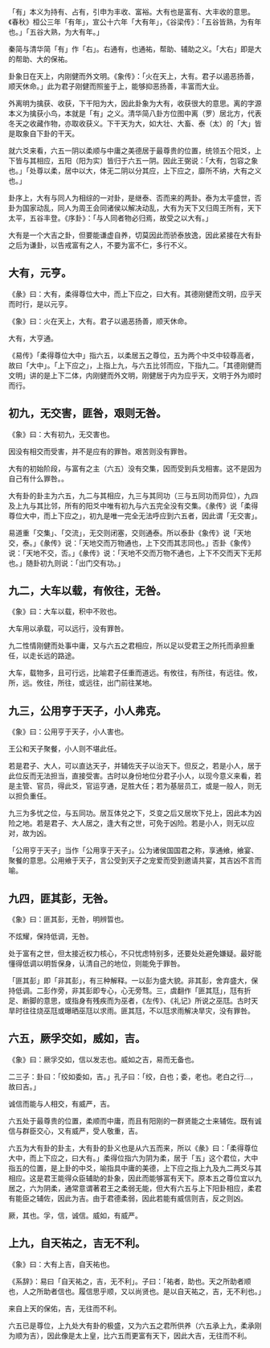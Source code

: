 
「有」本义为持有、占有，引申为丰收、富裕。大有也是富有、大丰收的意思。《春秋》桓公三年「有年」，宣公十六年「大有年」，《谷梁传》：「五谷皆熟，为有年也。」「五谷大熟，为大有年。」

秦简与清华简「有」作「右」。右通有，也通祐，帮助、辅助之义。「大右」即是大的帮助、大的保祐。

卦象日在天上，内刚健而外文明。《象传》：「火在天上，大有。君子以遏恶扬善，顺天休命。」此为君子刚健而照鉴于上，能够抑恶扬善，丰富而大业。

外离明为擒获、收获，下干阳为大，因此卦象为大有，收获很大的意思。离的字源本义为擒获小鸟，本就是「有」之义。清华简八卦方位图中离（罗）居北方，代表冬天之收藏作物，亦取收获义。下干天为大，如大壮、大畜、泰（太）的「大」皆是取象自下卦的干天。

就六爻来看，六五一阴以柔顺与中庸之美德居于最尊贵的位置，统领五个阳爻，上下皆与其相应，五阳（阳为实）皆归于六五一阴。因此王弼说：「大有，包容之象也。」「处尊以柔，居中以大，体无二阴以分其应，上下应之，靡所不纳，大有之义也。」

卦序上，大有与同人为相综的一对卦，是继泰、否而来的两卦。泰为太平盛世，否卦为国家动乱，同人为周王会同诸侯以解决动乱，大有为天下又归周王所有，天下太平，五谷丰登。《序卦》：「与人同者物必归焉，故受之以大有。」

大有是一个大吉之卦，但要能谦虚自养，切莫因此而骄泰放逸，因此紧接在大有卦之后为谦卦，以告戒富有之人，不要为富不仁，多行不义。

## 大有，元亨。

《彖》曰：大有，柔得尊位大中，而上下应之，曰大有。其德刚健而文明，应乎天而时行，是以元亨。

《象》曰：火在天上，大有。君子以遏恶扬善，顺天休命。

大有，大亨通。

《易传》「柔得尊位大中」指六五，以柔居五之尊位，五为两个中爻中较尊高者，故曰「大中」。「上下应之」，上指上九，与六五比邻而应，下指九二。「其德刚健而文明」讲的是上下二体，内刚健而外文明，刚健居于内为应乎天，文明于外为顺时而行。

## 初九，无交害，匪咎，艰则无咎。

《象》曰：大有初九，无交害也。

因没有相交而受害，并不是应有的罪咎。艰苦则没有罪咎。

大有的初始阶段，与富有之主（六五）没有交集，因而受到兵戈相害。这不是因为自己有什么罪咎。。

大有卦的卦主为六五，九二与其相应，九三与其同功（三与五同功而异位），九四及上九与其比邻，所有的阳爻中唯有初九与六五完全没有交集。《彖传》说「柔得尊位大中，而上下应之」，初九是唯一完全无法呼应到六五者，因此谓「无交害」。

易道重「交集」、「交流」，无交则闭塞，交则通泰。所以泰卦《象传》说「天地交，泰。」《彖传》说：「天地交而万物通也，上下交而其志同也。」否卦《象传》说：「天地不交，否。」《彖传》说：「天地不交而万物不通也，上下不交而天下无邦也。」随卦初九则说：「出门交有功。」

## 九二，大车以载，有攸往，无咎。

《象》曰：大车以载，积中不败也。

大车用以承载，可以远行，没有罪咎。

九二性情刚健而处事中庸，又与六五之君相应，所以足以受君王之所托而承担重任，以走长远的路途。

大车，载物多，且可行远，比喻君子任重而道远。有攸往，有所往，有远往。攸，所，远。攸往，所往，或远往，出门前往某地。

## 九三，公用亨于天子，小人弗克。

《象》曰：公用亨于天子，小人害也。

王公和天子聚餐，小人则不堪此任。

若是君子、大人，可以直达天子，并辅佐天子以治天下。但反之，若是小人，居于此位反而无法担当，直接受害。古时以身份地位分君子小人，以现今意义来看，若是主管、官员，得此爻，官运亨通，足胜大任；若为基层员工，或是一般人，则无以担负重任。

九三为多忧之位，与五同功。居互体兑之下，爻变之后又居坎下兑上，因此本为凶险之地。若是君子、大人居之，逢大有之世，可免于凶险。若是小人，则无以应对，故为凶。

「公用亨于天子」当作「公用享于天子」。公为诸侯国国君之称，享通飨，飨宴、聚餐的意思。公用飨于天子，言公受到天子之宠爱而受到邀请共宴，其吉凶不言而喻。

## 九四，匪其彭，无咎。

《象》曰：匪其彭，无咎，明辨晢也。

不炫耀，保持低调，无咎。

处于富有之世，但太接近权力核心，不只忧虑特别多，还要处处避免嫌疑。最好能懂得低调以明哲保身，认清自己的地位，则能免于罪咎。

「匪其彭」即「非其彭」，有三种解释。一以彭为盛大貌。非其彭，舍弃盛大，保持低调。二彭作旁，非其彭即专心，心无旁骛。三，虞翻作「匪其尫」，尫有折足、断脚的意思，或指身有残疾而为巫者，《左传》、《礼记》所说之巫尫。古时天旱时往往烧巫尫或曝晒巫尫以求雨。匪其尫，不以尫求雨解决旱灾，没有罪咎。

## 六五，厥孚交如，威如，吉。

《象》曰：厥孚交如，信以发志也。威如之吉，易而无备也。

二三子：卦曰：「绞如委如，吉。」孔子曰：「绞，白也；委，老也。老白之行…，故曰吉。」

诚信而能与人相交，有威严，吉。

六五处于最尊贵的位置，柔顺而中庸，而且有阳刚的一群贤能之士来辅佐。既有诚信与群臣交心，又有威严，受人敬重，吉。

六五为大有卦的卦主，大有卦的卦义也是从六五而来，所以《彖》曰：「柔得尊位大中，而上下应之，曰大有。」柔得位指六为阴为柔，居于「五」这个君位，大中指五的位置，是上卦的中爻，喻指具中庸的美德，上下应之指上九及九二两爻与其相应。这是君王能得众臣辅助的卦象，因此而能够富有天下。原本五之尊位宜以九居之，六为阴柔，通常意谓著君王之柔弱无能，但大有六五与上下阳卦相应，柔君有能臣之辅佐，因此为吉。由于君德柔弱，因此若能有威信则吉，反之则凶。

厥，其也。孚，信，诚信。威如，有威严。

## 上九，自天祐之，吉无不利。

《象》曰：大有上吉，自天祐也。

《系辞》：易曰「自天祐之，吉，无不利」。子曰：「祐者，助也。天之所助者顺也，人之所助者信也。履信思乎顺，又以尚贤也。是以自天祐之，吉，无不利也。」

来自上天的保佑，吉，无往而不利。

六五已是尊位，上九处大有卦的极盛，又为六五之君所供养（六五承上九，柔承刚为顺为吉），因此像是太上皇，比六五而更富有天下，因此大吉，无往而不利。